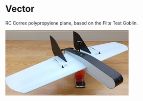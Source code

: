# Vector
RC Correx polypropylene plane, based on the Flite Test Goblin.



![](Images/VectorSP386x205.png)
